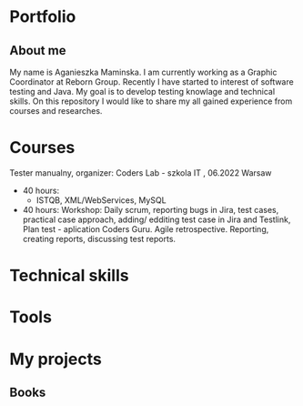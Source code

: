 # Portfolio
## About me
My name is Aganieszka Maminska. I am currently working as a Graphic Coordinator at Reborn Group. Recently I have started to interest of software testing and Java. My goal is to develop testing knowlage and technical skills. On this repository I would like to share my all gained experience from courses and researches.
# Courses
Tester manualny,
organizer: Coders Lab - szkola IT , 06.2022 Warsaw
* 40 hours: 
  * ISTQB, XML/WebServices, MySQL
* 40 hours: Workshop:
Daily scrum, reporting bugs in Jira, test cases, practical case approach,
adding/ edditing test case in Jira and Testlink, Plan test - aplication Coders Guru.
Agile retrospective. Reporting, creating reports, discussing test reports.
# Technical skills
# Tools
# My projects
## Books
